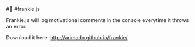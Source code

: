 #🙉
#frankie.js

Frankie.js will log motivational comments in the console everytime it throws an error.

Download it here: http://arimado.github.io/frankie/

